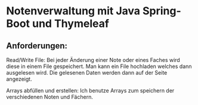 # Notenverwaltung mit Java Spring-Boot und Thymeleaf

## Anforderungen:
Read/Write File:
Bei jeder Änderung einer Note oder eines Faches wird diese in einem File gespeichert.
Man kann ein File hochladen welches dann ausgelesen wird.
Die gelesenen Daten werden dann auf der Seite angezeigt.

Arrays abfüllen und erstellen:
Ich benutze Arrays zum speichern der verschiedenen Noten und Fächern.
